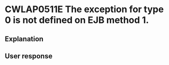 # CWLAP0511E The exception for type 0 is not defined on EJB method 1.

## Explanation

## User response